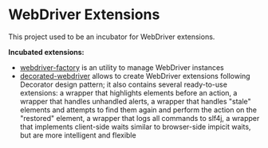 WebDriver Extensions
====================

This project used to be an incubator for WebDriver extensions.

**Incubated extensions:**

* [webdriver-factory](https://github.com/barancev/webdriver-factory) is an utility to manage WebDriver instances
* [decorated-webdriver](https://github.com/barancev/decorated-webdriver) allows to create WebDriver extensions following Decorator design pattern; it also contains several ready-to-use extensions: a wrapper that highlights elements before an action, a wrapper that handles unhandled alerts, a wrapper that handles "stale" elements and attempts to find them again and perform the action on the "restored" element, a wrapper that logs all commands to slf4j, a wrapper that implements client-side waits similar to browser-side impicit waits, but are more intelligent and flexible
